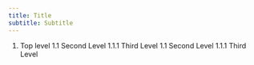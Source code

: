 ```yaml
---
title: Title
subtitle: Subtitle
---
```

1. Top level
    1.1 Second Level
        1.1.1 Third Level
    1.1 Second Level
        1.1.1 Third Level